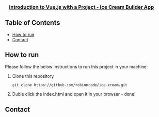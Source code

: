 <!-- PROJECT LOGO -->
<br />
<p align="center">
  <h3 align="center"><a href="https://github.com/robinNcode/ice-cream">Introduction to Vue.js with a Project - Ice Cream Builder App</a></h3>

<!-- TABLE OF CONTENTS -->

## Table of Contents

- [How to run](#how-to-run)
- [Contact](#contact)

<!-- HOW TO RUN -->

## How to run

Please follow the below instructions to run this project in your machine:

1. Clone this repository
   ```sh
   git clone https://github.com/robinncode/ice-cream.git
   ```
2. Duble click the index.html and open it in your browser - done!

<!-- CONTACT -->

## Contact

